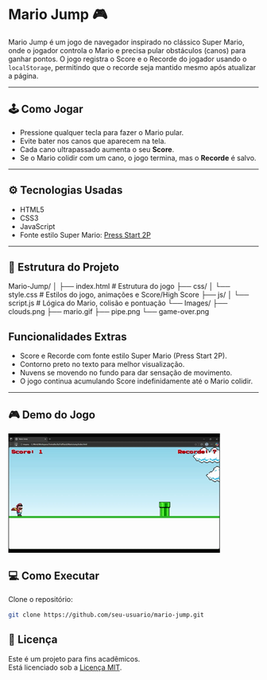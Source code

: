 # Mario Jump 🎮

Mario Jump é um jogo de navegador inspirado no clássico Super Mario, onde o jogador controla o Mario e precisa pular obstáculos (canos) para ganhar pontos. O jogo registra o Score e o Recorde do jogador usando o `localStorage`, permitindo que o recorde seja mantido mesmo após atualizar a página.

---

## 🕹️ Como Jogar

- Pressione qualquer tecla para fazer o Mario pular.  
- Evite bater nos canos que aparecem na tela.  
- Cada cano ultrapassado aumenta o seu **Score**.  
- Se o Mario colidir com um cano, o jogo termina, mas o **Recorde** é salvo.

---

## ⚙️ Tecnologias Usadas

- HTML5
- CSS3
- JavaScript
- Fonte estilo Super Mario: [Press Start 2P](https://fonts.google.com/specimen/Press+Start+2P)

---

## 📂 Estrutura do Projeto
Mario-Jump/
│
├── index.html # Estrutura do jogo
├── css/
│ └── style.css # Estilos do jogo, animações e Score/High Score
├── js/
│ └── script.js # Lógica do Mario, colisão e pontuação
└── Images/
├── clouds.png
├── mario.gif
├── pipe.png
└── game-over.png

## Funcionalidades Extras

- Score e Recorde com fonte estilo Super Mario (Press Start 2P).
- Contorno preto no texto para melhor visualização.
- Nuvens se movendo no fundo para dar sensação de movimento.
- O jogo continua acumulando Score indefinidamente até o Mario colidir.

---

## 🎮 Demo do Jogo

![Mario Jump Gameplay](./Images/Mario-Jump.gif)

## 💻 Como Executar

Clone o repositório:
```bash
git clone https://github.com/seu-usuario/mario-jump.git
```
## 📜 Licença

Este é um projeto para fins acadêmicos.  
Está licenciado sob a [Licença MIT](https://opensource.org/licenses/MIT).


